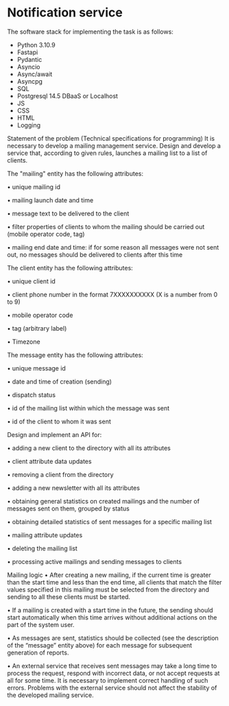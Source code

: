 # Notification service 
The software stack for implementing the task is as follows:
- Python 3.10.9 
- Fastapi
- Pydantic
- Asyncio
- Async/await
- Asyncpg
- SQL
- Postgresql 14.5  DBaaS  or Localhost
- JS
- CSS
- HTML
- Logging

Statement of the problem (Technical specifications for programming)
It is necessary to develop a mailing management service.
Design and develop a service that, according to given rules, launches a mailing list to a list of clients.

The "mailing" entity has the following attributes:

•
unique mailing id

•
mailing launch date and time

•
message text to be delivered to the client

•
filter properties of clients to whom the mailing should be carried out (mobile operator code, tag)

•
mailing end date and time: if for some reason all messages were not sent out, no messages should be delivered to clients after this time

The client entity has the following attributes:

•
unique client id

•
client phone number in the format 7XXXXXXXXXX (X is a number from 0 to 9)

•
mobile operator code

•
tag (arbitrary label)

•
Timezone

The message entity has the following attributes:

•
unique message id

•
date and time of creation (sending)

•
dispatch status

•
id of the mailing list within which the message was sent

•
id of the client to whom it was sent

Design and implement an API for:

•
adding a new client to the directory with all its attributes

•
client attribute data updates

•
removing a client from the directory

•
adding a new newsletter with all its attributes

•
obtaining general statistics on created mailings and the number of messages sent on them, grouped by status

•
obtaining detailed statistics of sent messages for a specific mailing list

•
mailing attribute updates

•
deleting the mailing list

•
processing active mailings and sending messages to clients

Mailing logic
•
After creating a new mailing, if the current time is greater than the start time and less than the end time, all clients that match the filter values specified in this mailing must be selected from the directory and sending to all these clients must be started.

•
If a mailing is created with a start time in the future, the sending should start automatically when this time arrives without additional actions on the part of the system user.

•
As messages are sent, statistics should be collected (see the description of the “message” entity above) for each message for subsequent generation of reports.

•
An external service that receives sent messages may take a long time to process the request, respond with incorrect data, or not accept requests at all for some time. It is necessary to implement correct handling of such errors. Problems with the external service should not affect the stability of the developed mailing service.

